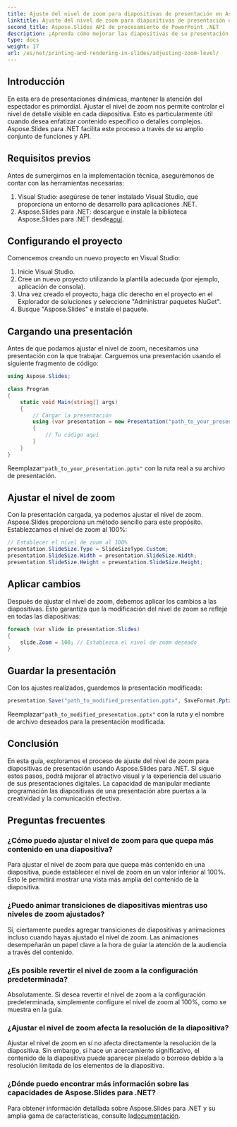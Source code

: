 ```yaml
---
title: Ajuste del nivel de zoom para diapositivas de presentación en Aspose.Slides
linktitle: Ajuste del nivel de zoom para diapositivas de presentación en Aspose.Slides
second_title: Aspose.Slides API de procesamiento de PowerPoint .NET
description: ¡Aprenda cómo mejorar las diapositivas de su presentación con Aspose.Slides para .NET! Descubra una guía paso a paso con código fuente sobre cómo ajustar los niveles de zoom para obtener imágenes cautivadoras.
type: docs
weight: 17
url: /es/net/printing-and-rendering-in-slides/adjusting-zoom-level/
---
```


## Introducción

En esta era de presentaciones dinámicas, mantener la atención del espectador es primordial. Ajustar el nivel de zoom nos permite controlar el nivel de detalle visible en cada diapositiva. Esto es particularmente útil cuando desea enfatizar contenido específico o detalles complejos. Aspose.Slides para .NET facilita este proceso a través de su amplio conjunto de funciones y API.

## Requisitos previos

Antes de sumergirnos en la implementación técnica, asegurémonos de contar con las herramientas necesarias:

1. Visual Studio: asegúrese de tener instalado Visual Studio, que proporciona un entorno de desarrollo para aplicaciones .NET.
2.  Aspose.Slides para .NET: descargue e instale la biblioteca Aspose.Slides para .NET desde[aquí](https://releases.aspose.com/slides/net/).

## Configurando el proyecto

Comencemos creando un nuevo proyecto en Visual Studio:

1. Inicie Visual Studio.
2. Cree un nuevo proyecto utilizando la plantilla adecuada (por ejemplo, aplicación de consola).
3. Una vez creado el proyecto, haga clic derecho en el proyecto en el Explorador de soluciones y seleccione "Administrar paquetes NuGet".
4. Busque "Aspose.Slides" e instale el paquete.

## Cargando una presentación

Antes de que podamos ajustar el nivel de zoom, necesitamos una presentación con la que trabajar. Carguemos una presentación usando el siguiente fragmento de código:

```csharp
using Aspose.Slides;

class Program
{
    static void Main(string[] args)
    {
        // Cargar la presentación
        using (var presentation = new Presentation("path_to_your_presentation.pptx"))
        {
            // Tu código aquí
        }
    }
}
```

 Reemplazar`"path_to_your_presentation.pptx"` con la ruta real a su archivo de presentación.

## Ajustar el nivel de zoom

Con la presentación cargada, ya podemos ajustar el nivel de zoom. Aspose.Slides proporciona un método sencillo para este propósito. Establezcamos el nivel de zoom al 100%:

```csharp
// Establecer el nivel de zoom al 100%
presentation.SlideSize.Type = SlideSizeType.Custom;
presentation.SlideSize.Width = presentation.SlideSize.Width;
presentation.SlideSize.Height = presentation.SlideSize.Height;
```

## Aplicar cambios

Después de ajustar el nivel de zoom, debemos aplicar los cambios a las diapositivas. Esto garantiza que la modificación del nivel de zoom se refleje en todas las diapositivas:

```csharp
foreach (var slide in presentation.Slides)
{
    slide.Zoom = 100; // Establezca el nivel de zoom deseado
}
```

## Guardar la presentación

Con los ajustes realizados, guardemos la presentación modificada:

```csharp
presentation.Save("path_to_modified_presentation.pptx", SaveFormat.Pptx);
```

 Reemplazar`"path_to_modified_presentation.pptx"` con la ruta y el nombre de archivo deseados para la presentación modificada.

## Conclusión

En esta guía, exploramos el proceso de ajuste del nivel de zoom para diapositivas de presentación usando Aspose.Slides para .NET. Si sigue estos pasos, podrá mejorar el atractivo visual y la experiencia del usuario de sus presentaciones digitales. La capacidad de manipular mediante programación las diapositivas de una presentación abre puertas a la creatividad y la comunicación efectiva.

## Preguntas frecuentes

### ¿Cómo puedo ajustar el nivel de zoom para que quepa más contenido en una diapositiva?

Para ajustar el nivel de zoom para que quepa más contenido en una diapositiva, puede establecer el nivel de zoom en un valor inferior al 100%. Esto le permitirá mostrar una vista más amplia del contenido de la diapositiva.

### ¿Puedo animar transiciones de diapositivas mientras uso niveles de zoom ajustados?

Sí, ciertamente puedes agregar transiciones de diapositivas y animaciones incluso cuando hayas ajustado el nivel de zoom. Las animaciones desempeñarán un papel clave a la hora de guiar la atención de la audiencia a través del contenido.

### ¿Es posible revertir el nivel de zoom a la configuración predeterminada?

Absolutamente. Si desea revertir el nivel de zoom a la configuración predeterminada, simplemente configure el nivel de zoom al 100%, como se muestra en la guía.

### ¿Ajustar el nivel de zoom afecta la resolución de la diapositiva?

Ajustar el nivel de zoom en sí no afecta directamente la resolución de la diapositiva. Sin embargo, si hace un acercamiento significativo, el contenido de la diapositiva puede aparecer pixelado o borroso debido a la resolución limitada de los elementos de la diapositiva.

### ¿Dónde puedo encontrar más información sobre las capacidades de Aspose.Slides para .NET?

 Para obtener información detallada sobre Aspose.Slides para .NET y su amplia gama de características, consulte la[documentación](https://reference.aspose.com/slides/net/).